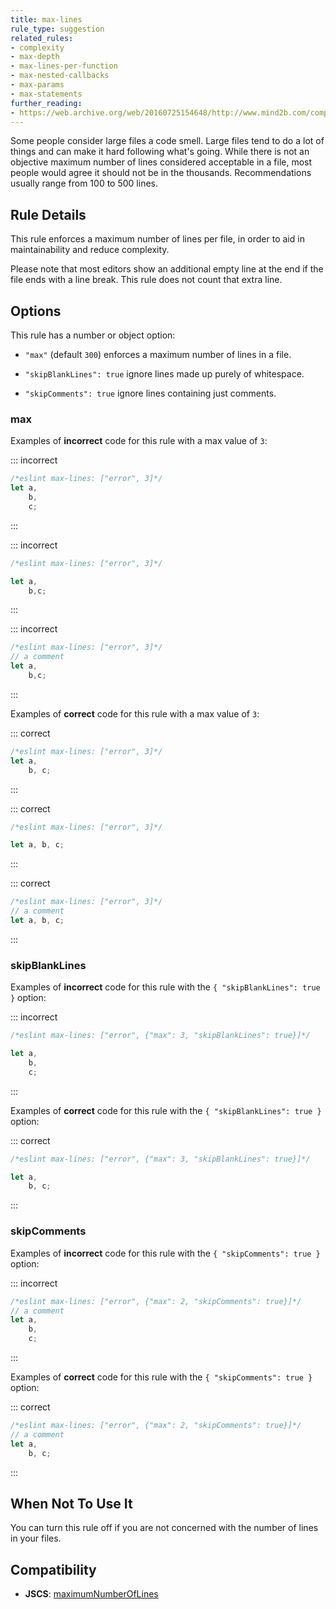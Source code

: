 ```yaml
---
title: max-lines
rule_type: suggestion
related_rules:
- complexity
- max-depth
- max-lines-per-function
- max-nested-callbacks
- max-params
- max-statements
further_reading:
- https://web.archive.org/web/20160725154648/http://www.mind2b.com/component/content/article/24-software-module-size-and-file-size
---
```



Some people consider large files a code smell. Large files tend to do a lot of things and can make it hard following what's going. While there is not an objective maximum number of lines considered acceptable in a file, most people would agree it should not be in the thousands. Recommendations usually range from 100 to 500 lines.

## Rule Details

This rule enforces a maximum number of lines per file, in order to aid in maintainability and reduce complexity.

Please note that most editors show an additional empty line at the end if the file ends with a line break. This rule does not count that extra line.

## Options

This rule has a number or object option:

* `"max"` (default `300`) enforces a maximum number of lines in a file.

* `"skipBlankLines": true` ignore lines made up purely of whitespace.

* `"skipComments": true` ignore lines containing just comments.

### max

Examples of **incorrect** code for this rule with a max value of `3`:

::: incorrect

```js
/*eslint max-lines: ["error", 3]*/
let a,
    b,
    c;
```

:::

::: incorrect

```js
/*eslint max-lines: ["error", 3]*/

let a,
    b,c;
```

:::

::: incorrect

```js
/*eslint max-lines: ["error", 3]*/
// a comment
let a,
    b,c;
```

:::

Examples of **correct** code for this rule with a max value of `3`:

::: correct

```js
/*eslint max-lines: ["error", 3]*/
let a,
    b, c;
```

:::

::: correct

```js
/*eslint max-lines: ["error", 3]*/

let a, b, c;
```

:::

::: correct

```js
/*eslint max-lines: ["error", 3]*/
// a comment
let a, b, c;
```

:::

### skipBlankLines

Examples of **incorrect** code for this rule with the `{ "skipBlankLines": true }` option:

::: incorrect

```js
/*eslint max-lines: ["error", {"max": 3, "skipBlankLines": true}]*/

let a,
    b,
    c;
```

:::

Examples of **correct** code for this rule with the `{ "skipBlankLines": true }` option:

::: correct

```js
/*eslint max-lines: ["error", {"max": 3, "skipBlankLines": true}]*/

let a,
    b, c;
```

:::

### skipComments

Examples of **incorrect** code for this rule with the `{ "skipComments": true }` option:

::: incorrect

```js
/*eslint max-lines: ["error", {"max": 2, "skipComments": true}]*/
// a comment
let a,
    b,
    c;
```

:::

Examples of **correct** code for this rule with the `{ "skipComments": true }` option:

::: correct

```js
/*eslint max-lines: ["error", {"max": 2, "skipComments": true}]*/
// a comment
let a,
    b, c;
```

:::

## When Not To Use It

You can turn this rule off if you are not concerned with the number of lines in your files.

## Compatibility

* **JSCS**: [maximumNumberOfLines](https://jscs-dev.github.io/rule/maximumNumberOfLines)

